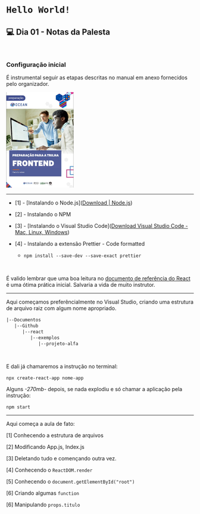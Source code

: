 # `Hello World!`

## :computer: Dia 01 - Notas da Palesta

&nbsp;

### Configuração inicial

É instrumental seguir as etapas descritas no manual em anexo fornecidos pelo organizador.

<img src="src/2021.11.09-dia.01-curso-reactjs-fig.01.jpg" alt="Capa Manual" height="256">

---

* [1] - [Instalando o Node.js]([Download | Node.js](https://nodejs.org/en/download/))

* [2] - Instalando o NPM

* [3] - [Instalando o Visual Studio Code]([Download Visual Studio Code - Mac, Linux, Windows](https://code.visualstudio.com/download))

* [4] - Instalando a extensão Prettier - Code formatted
  
  * `npm install --save-dev --save-exact prettier`

&nbsp;

É valido lembrar que uma boa leitura no [documento de referência do React](https://pt-br.reactjs.org/docs/hello-world.html) é uma ótima prática inicial. Salvaria a vida de muito instrutor.

---

Aqui começamos preferêncialmente no Visual Studio, criando uma estrutura de arquivo raiz com algum nome apropriado. 

```asciidoc
|--Documentos
   |--Github
      |--react
         |--exemplos
            |--projeto-alfa
```

&nbsp;

E dali já chamaremos a instrução no terminal:

```
npx create-react-app nome-app
```

Alguns *-270mb-* depois, se nada explodiu e só chamar a aplicação pela instrução:

```
npm start
```

---

Aqui começa a aula de fato:



[1] Conhecendo a estrutura de arquivos

[2] Modificando App.js, Index.js       

[3] Deletando tudo e començando outra vez.

[4] Conhecendo o `ReactDOM.render`

[5] Conhecendo o `document.getElementById("root")`

[6] Criando  algumas `function`

[6] Manipulando `props.titulo`
